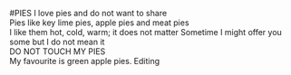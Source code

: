 #PIES
I love pies and do not want to share	
Pies like key lime pies, apple pies and meat pies	
I like them hot, cold, warm; it does not matter	
Sometime I might offer you some but I do not mean it	
DO NOT TOUCH MY PIES	
My favourite is green apple pies.
Editing
